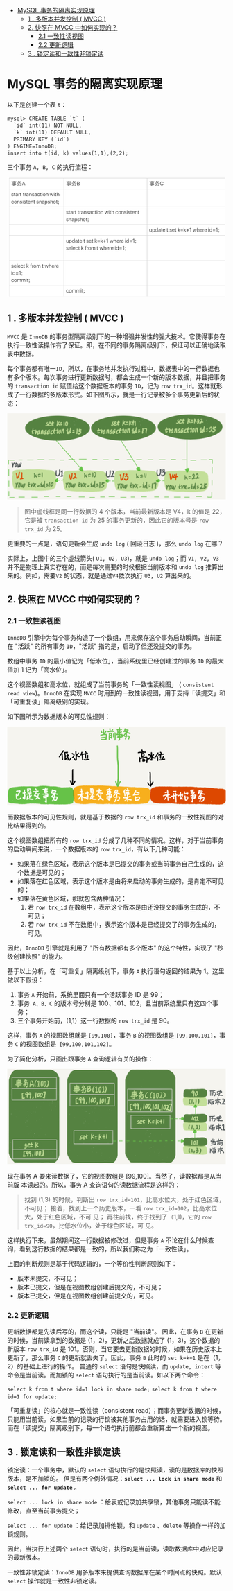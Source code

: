 
- [MySQL 事务的隔离实现原理](#mysql-事务的隔离实现原理)
  - [1 . 多版本并发控制 ( MVCC )](#1--多版本并发控制--mvcc-)
  - [2. 快照在 MVCC 中如何实现的？](#2-快照在-mvcc-中如何实现的)
    - [2.1 一致性读视图](#21-一致性读视图)
    - [2.2 更新逻辑](#22-更新逻辑)
  - [3 . 锁定读和一致性非锁定读](#3--锁定读和一致性非锁定读)

# MySQL 事务的隔离实现原理

以下是创建一个表 `t`：

```mysql
mysql> CREATE TABLE `t` (
  `id` int(11) NOT NULL,
  `k` int(11) DEFAULT NULL,
  PRIMARY KEY (`id`)
) ENGINE=InnoDB;
insert into t(id, k) values(1,1),(2,2);
```

三个事务 `A, B, C` 的执行流程：

![](./pictures/trx_begin.png)



## 1 . 多版本并发控制 ( MVCC )

`MVCC` 是 `InnoDB` 的事务型隔离级别下的一种增强并发性的强大技术。它使得事务在执行一致性读操作有了保证。即，在不同的事务隔离级别下，保证可以正确地读取表中数据。

每个事务都有唯一`ID`，所以，在事务地并发执行过程中，数据表中的一行数据也有多个版本。每次事务进行更新数据时，都会生成一个新的版本数据，并且把事务的 `transaction id` 赋值给这个数据版本的事务 `ID`，记为 `row trx_id`。这样就形成了一行数据的多版本形式。如下图所示，就是一行记录被多个事务更新后的状态：

![行记录更新状态图](./pictures/trx_id.png)

>   图中虚线框是同一行数据的 4 个版本，当前最新版本是 V4，k 的值是 22，它是被 `transaction id` 为 25 的事务更新的，因此它的版本号是 `row trx_id` 为 25。

更重要的一点是，语句更新会生成 `undo log` ( 回滚日志 )，那么 `undo log` 在哪？

实际上，上图中的三个虚线箭头( `U1, U2, U3`)，就是 `undo log`；而 `V1, V2, V3` 并不是物理上真实存在的，而是每次需要的时候根据当前版本和 `undo log` 推算出来的。例如，需要`V2` 的状态，就是通过`V4`依次执行 `U3, U2` 算出来的。



## 2. 快照在 MVCC 中如何实现的？

### 2.1 一致性读视图

`InnoDB` 引擎中为每个事务构造了一个数组，用来保存这个事务启动瞬间，当前正在 "活跃" 的所有事务 `ID`，"活跃" 指的是，启动了但还没提交的事务。

数组中事务 `ID` 的最小值记为「低水位」，当前系统里已经创建过的事务 `ID` 的最大值加 1 记为「高水位」。

这个视图数组和高水位，就组成了当前事务的「一致性读视图」 ( `consistent read view`)。`InnoDB` 在实现 `MVCC` 时用到的一致性读视图，用于支持「读提交」和「可重复读」隔离级别的实现。

如下图所示为数据版本的可见性规则：

![数据版本的可见性规则](./pictures/trx_arr.png)

而数据版本的可见性规则，就是基于数据的 `row trx_id` 和事务的一致性视图的对比结果得到的。

这个视图数组把所有的 `row trx_id` 分成了几种不同的情况。这样，对于当前事务的启动瞬间来说，一个数据版本的 `row trx_id`，有以下几种可能：

-   如果落在绿色区域，表示这个版本是已提交的事务或当前事务自己生成的，这个数据是可见的；
-   如果落在红色区域，表示这个版本是由将来启动的事务生成的，是肯定不可见的；
-   如果落在黄色区域，那就包含两种情况：
    1.  若 `row trx_id` 在数组中，表示这个版本是由还没提交的事务生成的，不可见；
    2.  若 `row trx_id` 不在数组中，表示这个版本是已经提交了的事务生成的，可见。

因此，`InnoDB` 引擎就是利用了 "所有数据都有多个版本" 的这个特性，实现了 "秒级创建快照" 的能力。

基于以上分析，在「可重复」隔离级别下，事务 `A` 执行语句返回的结果为 1。这里做以下假设：

1.  事务 `A` 开始前，系统里面只有一个活跃事务 ID 是 99；
2.  事务` A、B、C` 的版本号分别是 100、101、102，且当前系统里只有这四个事务；
3.  三个事务开始前，(1,1）这一行数据的 `row trx_id` 是 90。

这样，事务 `A` 的视图数组就是 `[99,100]`，事务 `B` 的视图数组是 `[99,100,101]`，事务 `C` 的视图数组是` [99,100,101,102]`。

为了简化分析，只画出跟事务 `A` 查询逻辑有关的操作：

![](./pictures/select_a.png)  

现在事务 A 要来读数据了，它的视图数组是 [99,100]。当然了，读数据都是从当前版
本读起的。所以，事务 A 查询语句的读数据流程是这样的：

>   找到 (1,3) 的时候，判断出 `row trx_id=101`，比高水位大，处于红色区域，不可见；
>   接着，找到上一个历史版本，一看 `row trx_id=102`，比高水位大，处于红色区域，不可
>   见；
>   再往前找，终于找到了（1,1)，它的 `row trx_id=90`，比低水位小，处于绿色区域，可
>   见。  

这样执行下来，虽然期间这一行数据被修改过，但是事务 `A` 不论在什么时候查询，看到这行数据的结果都是一致的，所以我们称之为「一致性读」。  

上面的判断规则是基于代码逻辑的，一个等价性判断原则如下：

-   版本未提交，不可见；
-   版本已提交，但是在视图数组创建后提交的，不可见；
-   版本已提交，但是在视图数组创建前提交的，可见。

### 2.2 更新逻辑

更新数据都是先读后写的，而这个读，只能是 "当前读"。
因此，在事务 `B` 在更新的时候，当前读拿到的数据是 (1，2)，更新之后数据就成了 (1，3)，这个数据的新版本 `row trx_id` 是 101。否则，当它要去更新数据的时候，如果在历史版本上更新了，那么事务 `C` 的更新就丢失了。因此，事务 `B` 此时的 `set k=k+1` 是在（1，2）的基础上进行的操作。
普通的 `select` 语句是快照读，而 `update, intert` 等命令是当前读。而加锁的 `select` 语句执行的是当前读。如以下两个命令：

`select k from t where id=1 lock in share mode;`
`select k from t where id=1 for update; `

「可重复读」的核心就是一致性读（consistent read）；而事务更新数据的时候，只能用当前读。如果当前的记录的行锁被其他事务占用的话，就需要进入锁等待。
而在「读提交」隔离级别下，每一个语句执行前都会重新算出一个新的视图。  

## 3 . 锁定读和一致性非锁定读

锁定读：一个事务中，默认的 `select` 语句执行的是快照读，读的是数据库的快照版本，是不加锁的。
但是有两个例外情况：**`select ... lock in share mode`** 和 **`select ... for update`** 。

`select ... lock in share mode` ：给表或记录加共享锁，其他事务只能读不能修改，直至当前事务提交；

`select ... for update` ：给记录加排他锁，和 `update` 、`delete` 等操作一样的加锁规则。

因此，当执行上述两个 `select` 语句时，执行的是当前读，读取数据库中对应记录的最新版本。

一致性非锁定读：`InnoDB` 用多版本来提供查询数据库在某个时间点的快照。默认 `select` 操作就是一致性非锁定读。

